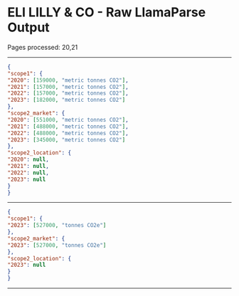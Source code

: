 # ELI LILLY & CO - Raw LlamaParse Output

Pages processed: 20,21

---

```json
{
"scope1": {
"2020": [159000, "metric tonnes CO2"],
"2021": [157000, "metric tonnes CO2"],
"2022": [157000, "metric tonnes CO2"],
"2023": [182000, "metric tonnes CO2"]
},
"scope2_market": {
"2020": [551000, "metric tonnes CO2"],
"2021": [488000, "metric tonnes CO2"],
"2022": [488000, "metric tonnes CO2"],
"2023": [345000, "metric tonnes CO2"]
},
"scope2_location": {
"2020": null,
"2021": null,
"2022": null,
"2023": null
}
}
```

---

```json
{
"scope1": {
"2023": [527000, "tonnes CO2e"]
},
"scope2_market": {
"2023": [527000, "tonnes CO2e"]
},
"scope2_location": {
"2023": null
}
}
```

---


